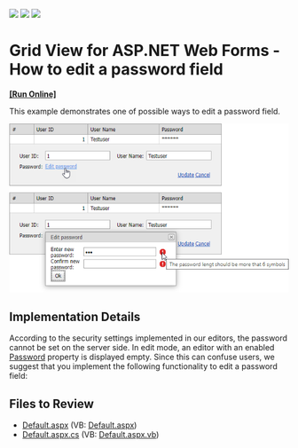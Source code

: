 <!-- default badges list -->
![](https://img.shields.io/endpoint?url=https://codecentral.devexpress.com/api/v1/VersionRange/128533940/15.1.3%2B)
[![](https://img.shields.io/badge/Open_in_DevExpress_Support_Center-FF7200?style=flat-square&logo=DevExpress&logoColor=white)](https://supportcenter.devexpress.com/ticket/details/E2012)
[![](https://img.shields.io/badge/📖_How_to_use_DevExpress_Examples-e9f6fc?style=flat-square)](https://docs.devexpress.com/GeneralInformation/403183)
<!-- default badges end -->

# Grid View for ASP.NET Web Forms - How to edit a password field
<!-- run online -->
**[[Run Online]](https://codecentral.devexpress.com/128533940/)**
<!-- run online end -->

This example demonstrates one of possible ways to edit a password field.

![](grid-with-popup-to-edit-password-field.png)

## Implementation Details

According to the security settings implemented in our editors, the password cannot be set on the server side. In edit mode, an editor with an enabled [Password](https://docs.devexpress.com/AspNet/DevExpress.Web.ASPxTextBoxBase.Password) property is displayed empty. Since this can confuse users, we suggest that you implement the following functionality to edit a password field:

## Files to Review

* [Default.aspx](./CS/WebSite/Default.aspx) (VB: [Default.aspx](./VB/WebSite/Default.aspx))
* [Default.aspx.cs](./CS/WebSite/Default.aspx.cs) (VB: [Default.aspx.vb](./VB/WebSite/Default.aspx.vb))
